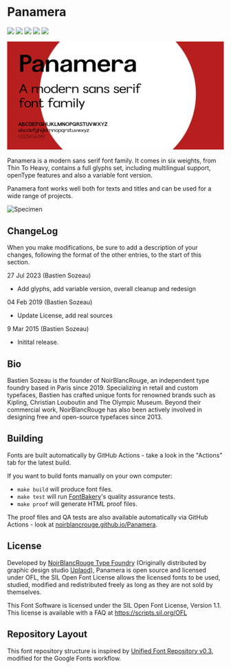 # Panamera

[![][Fontbakery]](https://noirblancrouge.github.io/Panamera/fontbakery/fontbakery-report.html)
[![][Universal]](https://noirblancrouge.github.io/Panamera/fontbakery/fontbakery-report.html)
[![][GF Profile]](https://noirblancrouge.github.io/Panamera/fontbakery/fontbakery-report.html)
[![][Outline Correctness]](https://noirblancrouge.github.io/Panamera/fontbakery/fontbakery-report.html)
[![][Shaping]](https://noirblancrouge.github.io/Panamera/fontbakery/fontbakery-report.html)

[Fontbakery]: https://img.shields.io/endpoint?url=https://noirblancrouge.github.io/Panamera/fontbakery/overall.json
[GF Profile]: https://img.shields.io/endpoint?url=https://noirblancrouge.github.io/Panamera/fontbakery/GoogleFonts.json
[Outline Correctness]: https://img.shields.io/endpoint?url=https://noirblancrouge.github.io/Panamera/fontbakery/OutlineCorrectnessChecks.json
[Shaping]: https://img.shields.io/endpoint?url=https://noirblancrouge.github.io/Panamera/fontbakery/ShapingChecks.json
[Universal]: https://img.shields.io/endpoint?url=https://noirblancrouge.github.io/Panamera/fontbakery/Universal.json

![Cover](https://raw.githubusercontent.com/noirblancrouge/Panamera/master/documentation/images/panamera.jpg)

Panamera is a modern sans serif font family. It comes in six weights, from Thin To Heavy, contains a full glyphs set, including multilingual support, openType features and also a variable font version.

Panamera font works well both for texts and titles and can be used for a wide range of projects.

![Specimen](https://raw.githubusercontent.com/noirblancrouge/Panamera/master/documentation/images/panamera-charset.jpg)

## ChangeLog

When you make modifications, be sure to add a description of your changes,
following the format of the other entries, to the start of this section.

27 Jul 2023 (Bastien Sozeau)
- Add glyphs, add variable version, overall cleanup and redesign

04 Feb 2019 (Bastien Sozeau)
- Update License, add real sources

9 Mar 2015 (Bastien Sozeau)
- Initital release.

## Bio

Bastien Sozeau is the founder of NoirBlancRouge, an independent type foundry based in Paris since 2019. Specializing in retail and custom typefaces, Bastien has crafted unique fonts for renowned brands such as Kipling, Christian Louboutin and The Olympic Museum. Beyond their commercial work, NoirBlancRouge has also been actively involved in designing free and open-source typefaces since 2013.

## Building

Fonts are built automatically by GitHub Actions - take a look in the "Actions" tab for the latest build.

If you want to build fonts manually on your own computer:

* `make build` will produce font files.
* `make test` will run [FontBakery](https://github.com/googlefonts/fontbakery)'s quality assurance tests.
* `make proof` will generate HTML proof files.

The proof files and QA tests are also available automatically via GitHub Actions - look at [noirblancrouge.github.io/Panamera](https://noirblancrouge.github.io/Panamera).

## License

Developed by [NoirBlancRouge Type Foundry](https://noirblancrouge.com) (Originally distributed by graphic design studio [Uplaod](https://uplaod.fr)), Panamera is open source and licensed under OFL, the SIL Open Font License allows the licensed fonts to be used, studied, modified and redistributed freely as long as they are not sold by themselves.

This Font Software is licensed under the SIL Open Font License, Version 1.1.
This license is available with a FAQ at
https://scripts.sil.org/OFL

## Repository Layout

This font repository structure is inspired by [Unified Font Repository v0.3](https://github.com/unified-font-repository/Unified-Font-Repository), modified for the Google Fonts workflow.